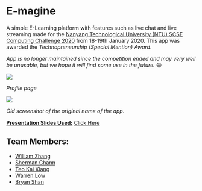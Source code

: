 # E-magine

A simple E-Learning platform with features such as live chat and live streaming made for the [Nanyang Technological University (NTU) SCSE Computing Challenge 2020](https://scse.ntu.edu.sg/NewsnEvents/Pages/SCSEComputingChallenge2020.aspx) from 18-19th January 2020. This app was awarded the *Technopreneurship (Special Mention) Award*.

*App is no longer maintained since the competition ended and may very well be unusable, but we hope it will find some use in the future.* :smile:

![](C:\Users\Tkaixiang\Documents\GitHub\E-magine\2.jpg)

*Profile page*

![](C:\Users\Tkaixiang\Documents\GitHub\E-magine\1.jpg)

*Old screenshot of the original name of the app.*

**<u>Presentation Slides Used:</u>** [Click Here](https://docs.google.com/presentation/d/16AqXDFdAOxZbW7adPOaO_yC_Wc1Wl7QfmLYws5lixIw/edit?usp=sharing)

## Team Members:

- [William Zhang](https://github.com/willi123yao)
- [Sherman Chann](https://github.com/152334H)
- [Teo Kai Xiang](https://github.com/Tkaixiang)
- [Warren Low](https://github.com/DESU-CLUB)
- [Bryan Shan](https://github.com/8man4life)


